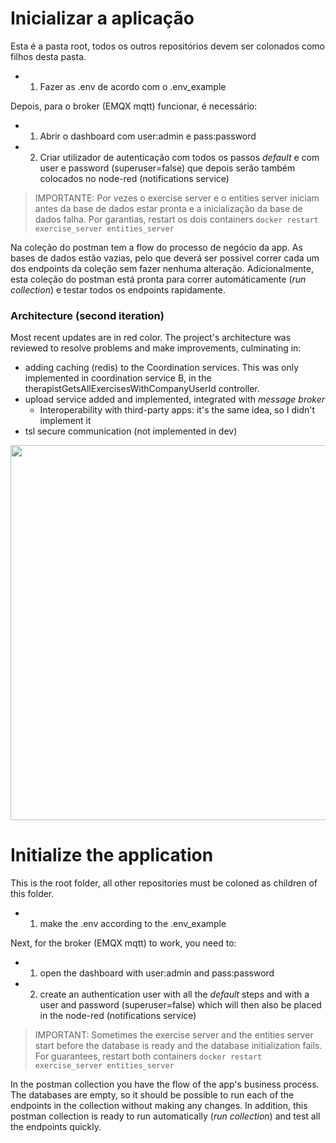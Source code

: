 # Inicializar a aplicação

Esta é a pasta root, todos os outros repositórios devem ser colonados como filhos desta pasta.

- 1. Fazer as .env de acordo com o .env_example

Depois, para o broker (EMQX mqtt) funcionar, é necessário:
- 1. Abrir o dashboard com user:admin e pass:password
- 2. Criar utilizador de autenticação com todos os passos _default_ e com user e password (superuser=false) que depois serão também colocados no node-red (notifications service)


>IMPORTANTE: Por vezes o exercise server e o entities server iniciam antes da base de dados estar pronta e a inicialização da base de dados falha. Por garantias, restart os dois containers
```docker restart exercise_server entities_server```

Na coleção do postman tem a flow do processo de negócio da app.
As bases de dados estão vazias, pelo que deverá ser possivel correr cada um dos endpoints da coleção sem fazer nenhuma alteração. 
Adicionalmente, esta coleção do postman está pronta para correr automáticamente (_run collection_) e testar todos os endpoints rapidamente.



### Architecture (second iteration)

Most recent updates are in red color. The project's architecture was reviewed to resolve problems and make improvements, culminating in:
- adding caching (redis) to the Coordination services. This was only implemented in coordination service B, in the therapistGetsAllExercisesWithCompanyUserId controller.
- upload service added and implemented, integrated with _message broker_
    - Interoperability with third-party apps: it's the same idea, so I didn't implement it
- tsl secure communication (not implemented in dev)


<img src="https://drive.usercontent.google.com/download?id=1MGUxqFsmQbl4iMZhmjhtudlh6Ai92L-Q&export=view" width="600"/>

# Initialize the application


This is the root folder, all other repositories must be coloned as children of this folder.

- 1. make the .env according to the .env_example

Next, for the broker (EMQX mqtt) to work, you need to:
- 1. open the dashboard with user:admin and pass:password
- 2. create an authentication user with all the _default_ steps and with a user and password (superuser=false) which will then also be placed in the node-red (notifications service)


>IMPORTANT: Sometimes the exercise server and the entities server start before the database is ready and the database initialization fails. For guarantees, restart both containers
```docker restart exercise_server entities_server```

In the postman collection you have the flow of the app's business process.
The databases are empty, so it should be possible to run each of the endpoints in the collection without making any changes. 
In addition, this postman collection is ready to run automatically (_run collection_) and test all the endpoints quickly.

